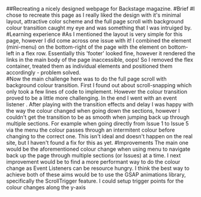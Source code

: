 ##Recreating a nicely designed webpage for Backstage magazine.
#Brief
#I chose to recreate this page as I really liked the design with it's minimal layout, attractive color scheme and the full page scroll with background colour transition caught my eye and was something that I was intruiged by.
#Learning experience 
#As I mentioned the layout is very simple for this page, however I did come across one issue with it! I combined the element (mini-menu) on the bottom-right of the page with the element on bottom-left in a flex row. Essentially this 'footer' looked fine, however it rendered the links in the main body of the page inaccessible, oops! So I removed the flex container, treated them as individual elements and positioned them accordingly - problem solved.  
#Now the main challenge here was to do the full page scroll with background colour transition. First I found out about scroll-snapping which only took a few lines of code to implement. However the colour transition proved to be a little more challenging.  In the end I went with an event listener   . After playing with the transition effects and delay I was happy with the way the colour changed when going down the sections, however I couldn't get the transition to be as smooth when jumping back up through multiple sections. For example when going directly from Issue 1 to Issue 5 via the menu the colour passes through  an intermitent colour before changing to the correct one.  This isn't ideal and doesn't happen on the real site, but I haven't found a fix for this as yet.
#Improvements
The main one would be the aforementioned colour change when using menu to navigate back up the page through multiple sections (or Issues) at a time.
I next improvement would be to find a more performant way to do the colour change as Event Listeners can be resource hungry. I think the best way to achieve both of these aims would be to use the GSAP animations library, specifically the ScrollTrigger feature. I could setup trigger points for the colour changes along the y-axis